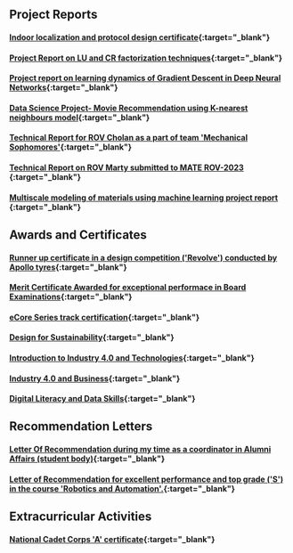 ## Project Reports
#### [Indoor localization and protocol design certificate](certificate-srikrishna.pdf){:target="_blank"}
#### [Project Report on LU and CR factorization techniques](LU-CR.pdf){:target="_blank"}
#### [Project report on learning dynamics of Gradient Descent in Deep Neural Networks](Learning_Dynamics_of_GD_in_DL.pdf){:target="_blank"}
#### [Data Science Project- Movie Recommendation using K-nearest neighbours model](ds_project.pdf){:target="_blank"}
#### [Technical Report for ROV Cholan as a part of team 'Mechanical Sophomores'](<ROV Cholan convocation documentation.pdf>){:target="_blank"}
#### [Technical Report on ROV Marty submitted to MATE ROV-2023 ](AUVSociety_TeamNira_TechnicalDocumentation_2023.pdf){:target="_blank"}
#### [Multiscale modeling of materials using machine learning project report ](mmmml.docx.pdf){:target="_blank"}


## Awards and Certificates
#### [Runner up certificate in a design competition ('Revolve') conducted by Apollo tyres](revolve.pdf){:target="_blank"}
#### [Merit Certificate Awarded for exceptional performace in Board Examinations](merit.pdf){:target="_blank"}
#### [eCore Series track certification](certificateurrobot.pdf){:target="_blank"}
#### [Design for Sustainability](Design_for_sustainability.pdf){:target="_blank"}
#### [Introduction to Industry 4.0 and Technologies](intro4andtech.pdf){:target="_blank"}
#### [Industry 4.0 and Business](business.pdf){:target="_blank"}
#### [Digital Literacy and Data Skills](literacyskills.pdf){:target="_blank"}


## Recommendation Letters
#### [Letter Of Recommendation during my time as a coordinator in Alumni Affairs (student body)](lor.pdf){:target="_blank"}
#### [Letter of Recommendation for excellent performance and top grade ('S') in the course 'Robotics and Automation'.](lor_cmu.pdf){:target="_blank"}


## Extracurricular Activities
#### [National Cadet Corps 'A' certificate](ncc.pdf){:target="_blank"}
